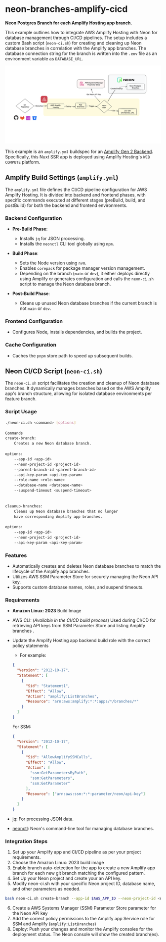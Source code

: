 # neon-branches-amplify-cicd

**Neon Postgres Branch for each Amplify Hosting app branch.**

This example outlines how to integrate AWS Amplify Hosting with Neon for database management through CI/CD pipelines. The setup includes a custom Bash script (`neon-ci.sh`) for creating and cleaning up Neon database branches in correlation with the Amplify app branches. The database connection string for the branch is written into the `.env` file as an environment variable as `DATABASE_URL`.

![](cicd-diagram.png)

This example is an `amplify.yml` buildspec for an [Amplify Gen 2 Backend](https://docs.amplify.aws/gen2/build-a-backend/auth/set-up-auth/). Specifically, this Nuxt SSR app is deployed using Amplify Hosting's `WEB COMPUTE` platform.

## Amplify Build Settings (`amplify.yml`)

The `amplify.yml` file defines the CI/CD pipeline configuration for AWS Amplify Hosting. It is divided into backend and frontend phases, with specific commands executed at different stages (preBuild, build, and postBuild) for both the backend and frontend environments.

### Backend Configuration

- **Pre-Build Phase**:

  - Installs `jq` for JSON processing.
  - Installs the `neonctl` CLI tool globally using `npm`.

- **Build Phase**:

  - Sets the Node version using `nvm`.
  - Enables `corepack` for package manager version management.
  - Depending on the branch (`main` or `dev`), it either deploys directly using Amplify or generates configuration and calls the `neon-ci.sh` script to manage the Neon database branch.

- **Post-Build Phase**:
  - Cleans up unused Neon database branches if the current branch is not `main` or `dev`.

### Frontend Configuration

- Configures Node, installs dependencies, and builds the project.

### Cache Configuration

- Caches the `pnpm` store path to speed up subsequent builds.

## Neon CI/CD Script (`neon-ci.sh`)

The `neon-ci.sh` script facilitates the creation and cleanup of Neon database branches. It dynamically manages branches based on the AWS Amplify app's branch structure, allowing for isolated database environments per feature branch.

### Script Usage

```bash
./neon-ci.sh <command> [options]

Commands
create-branch:
    Creates a new Neon database branch.

options:
    --app-id <app-id>
    --neon-project-id <project-id>
    --parent-branch-id <parent-branch-id>
    --api-key-param <api-key-param>
    --role-name <role-name>
    --database-name <database-name>
    --suspend-timeout <suspend-timeout>


cleanup-branches:
    Cleans up Neon database branches that no longer
    have corresponding Amplify app branches.

options:
    --app-id <app-id>
    --neon-project-id <project-id>
    --api-key-param <api-key-param>
```

### Features

- Automatically creates and deletes Neon database branches to match the lifecycle of the Amplify app branches.
- Utilizes AWS SSM Parameter Store for securely managing the Neon API key.
- Supports custom database names, roles, and suspend timeouts.

### Requirements

- **Amazon Linux: 2023** Build Image
- AWS CLI: (_Available in the CI/CD build process_) Used during CI/CD for retrieving API keys from SSM Parameter Store and listing Amplify branches .
- Update the Amplify Hosting app backend build role with the correct policy statements

  - For example:

  ```json
  {
    "Version": "2012-10-17",
    "Statement": [
      {
        "Sid": "Statement1",
        "Effect": "Allow",
        "Action": "amplify:ListBranches",
        "Resource": "arn:aws:amplify:*:*:apps/*/branches/*"
      }
    ]
  }
  ```

  For SSM:

  ```json
  {
    "Version": "2012-10-17",
    "Statement": [
      {
        "Sid": "AllowAmplifySSMCalls",
        "Effect": "Allow",
        "Action": [
          "ssm:GetParametersByPath",
          "ssm:GetParameters",
          "ssm:GetParameter"
        ],
        "Resource": ["arn:aws:ssm:*:*:parameter/neon/api-key"]
      }
    ]
  }
  ```

- jq: For processing JSON data.
- [neonctl](https://neon.tech/docs/reference/neon-cli): Neon's command-line tool for managing database branches.

### Integration Steps

1. Set up your Amplify app and CI/CD pipeline as per your project requirements.
2. Choose the Amazon Linux: 2023 build image
3. Enable branch auto-detection for the app to create a new Amplify app branch for each new git branch matching the configured pattern.
4. Set Up your Neon project and create your an API key.
5. Modify neon-ci.sh with your specific Neon project ID, database name, and other parameters as needed.

```bash
bash neon-ci.sh create-branch --app-id $AWS_APP_ID --neon-project-id <neon-project-id> --branch-name $AWS_BRANCH --parent-branch main --api-key-param "<ssm-param>" --role-name <neon-role> --database-name <neon-db-name> --suspend-timeout 0
```

6. Create a AWS Systems Manager (SSM) Parameter Store parameter for the Neon API key
7. Add the correct policy permissions to the Amplify app Service role for SSM and Amplify (`amplify:ListBranches`)
8. Deploy: Push your changes and monitor the Amplify consoles for the deployment status. The Neon console will show the created branch(es).
